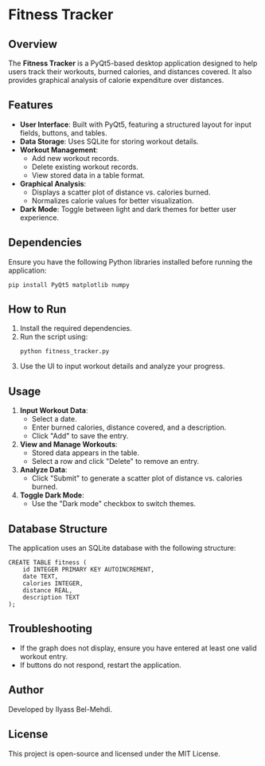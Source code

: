 # Fitness Tracker

## Overview
The **Fitness Tracker** is a PyQt5-based desktop application designed to help users track their workouts, burned calories, and distances covered. It also provides graphical analysis of calorie expenditure over distances.

## Features
- **User Interface**: Built with PyQt5, featuring a structured layout for input fields, buttons, and tables.
- **Data Storage**: Uses SQLite for storing workout details.
- **Workout Management**:
  - Add new workout records.
  - Delete existing workout records.
  - View stored data in a table format.
- **Graphical Analysis**:
  - Displays a scatter plot of distance vs. calories burned.
  - Normalizes calorie values for better visualization.
- **Dark Mode**: Toggle between light and dark themes for better user experience.

## Dependencies
Ensure you have the following Python libraries installed before running the application:
```
pip install PyQt5 matplotlib numpy
```

## How to Run
1. Install the required dependencies.
2. Run the script using:
   ```
   python fitness_tracker.py
   ```
3. Use the UI to input workout details and analyze your progress.

## Usage
1. **Input Workout Data**:
   - Select a date.
   - Enter burned calories, distance covered, and a description.
   - Click "Add" to save the entry.
2. **View and Manage Workouts**:
   - Stored data appears in the table.
   - Select a row and click "Delete" to remove an entry.
3. **Analyze Data**:
   - Click "Submit" to generate a scatter plot of distance vs. calories burned.
4. **Toggle Dark Mode**:
   - Use the "Dark mode" checkbox to switch themes.

## Database Structure
The application uses an SQLite database with the following structure:
```
CREATE TABLE fitness (
    id INTEGER PRIMARY KEY AUTOINCREMENT,
    date TEXT,
    calories INTEGER,
    distance REAL,
    description TEXT
);
```

## Troubleshooting
- If the graph does not display, ensure you have entered at least one valid workout entry.
- If buttons do not respond, restart the application.

## Author
Developed by Ilyass Bel-Mehdi.

## License
This project is open-source and licensed under the MIT License.

